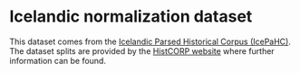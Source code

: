 # Icelandic normalization dataset

This dataset comes from the [Icelandic Parsed Historical Corpus
(IcePaHC)](http://www.linguist.is/icelandic_treebank/Download).  The dataset
splits are provided by the [HistCORP
website](http://stp.lingfil.uu.se/histcorp/tools.html) where further information
can be found.

